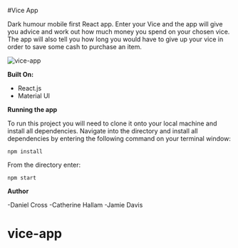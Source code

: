 #Vice App

Dark humour mobile first React app. Enter your Vice and the app will give you advice and work out how much money you spend on your chosen vice. The app will also tell you how long you would have to give up your vice in order to save some cash to purchase an item.

![vice-app](https://i.imgur.com/DCMHHKH.png)

**Built On:**

- React.js
- Material UI

**Running the app**

To run this project you will need to clone it onto your local machine and install all dependencies. Navigate into the directory and install all dependencies by entering the following command on your terminal window:

`npm install`

From the directory enter:

`npm start`

**Author**

-Daniel Cross
-Catherine Hallam
-Jamie Davis
# vice-app
